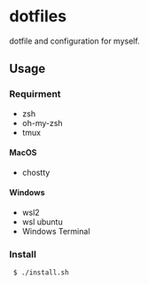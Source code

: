 # dotfiles

dotfile and configuration for myself.

## Usage

### Requirment

- zsh
- oh-my-zsh
- tmux

#### MacOS

- chostty

#### Windows

- wsl2
- wsl ubuntu
- Windows Terminal

### Install

```
 $ ./install.sh
```
